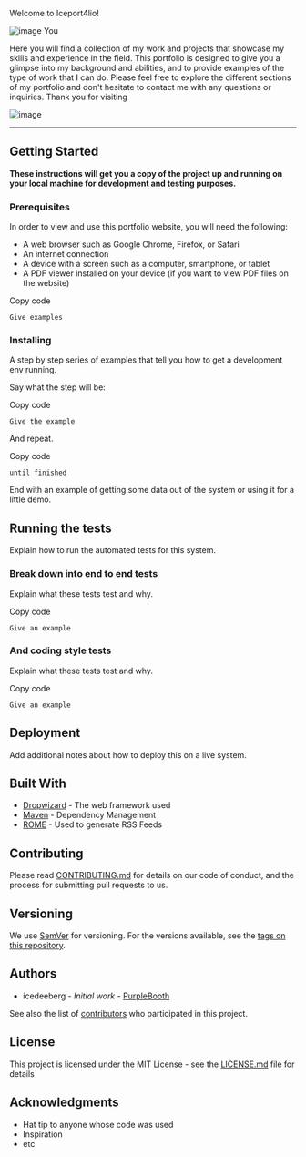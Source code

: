 






<!--=========================================================== =========================================================== ==================================================================================================================================================================================================================================================================================================================================================--->

Welcome to Iceport4lio! 

![image](https://res.craft.do/user/full/4abb632f-2b5e-e78d-3c7f-ebd3ea56d0a6/doc/4202149B-AE2A-48AE-8827-1842FA72581D/CFCCC467-A199-4109-8AD4-83BBCD3BD8CC_2/LYNTGgVEAd31Qp9gGb9eWbftZoIu6TIMxRugdQw4bLIz/Iceberg%20-ryb-neutrals.png)
You 

Here you will find a collection of my work and projects that showcase my skills and experience in the field. This portfolio is designed to give you a glimpse into my background and abilities, and to provide examples of the type of work that I can do. Please feel free to explore the different sections of my portfolio and don't hesitate to contact me with any questions or inquiries. Thank you for visiting

 ![image](https://docs.craft.do/editor/d/4abb632f-2b5e-e78d-3c7f-ebd3ea56d0a6/4202149B-AE2A-48AE-8827-1842FA72581D)

----

## Getting Started


**These instructions will get you a copy of the project up and running on your local machine for development and testing purposes.**

### Prerequisites


In order to view and use this portfolio website, you will need the following:


- A web browser such as Google Chrome, Firefox, or Safari
- An internet connection
- A device with a screen such as a computer, smartphone, or tablet
- A PDF viewer installed on your device (if you want to view PDF files on the website)

Copy code

`Give examples`

### Installing


A step by step series of examples that tell you how to get a development env running.

Say what the step will be:

Copy code

`Give the example`

And repeat.

Copy code

`until finished`

End with an example of getting some data out of the system or using it for a little demo.

## Running the tests


Explain how to run the automated tests for this system.

### Break down into end to end tests


Explain what these tests test and why.

Copy code

`Give an example`

### And coding style tests


Explain what these tests test and why.

Copy code

`Give an example`

## Deployment


Add additional notes about how to deploy this on a live system.

## Built With

- [Dropwizard](http://www.dropwizard.io/1.0.2/docs/) - The web framework used
- [Maven](https://maven.apache.org/) - Dependency Management
- [ROME](https://rometools.github.io/rome/) - Used to generate RSS Feeds

## Contributing


Please read [CONTRIBUTING.md](https://gist.github.com/PurpleBooth/b24679402957c63ec426) for details on our code of conduct, and the process for submitting pull requests to us.

## Versioning


We use [SemVer](http://semver.org/) for versioning. For the versions available, see the [tags on this repository](https://github.com/your/project/tags).

## Authors

- icedeeberg - *Initial work* - [PurpleBooth](https://github.com/PurpleBooth)

See also the list of [contributors](https://github.com/your/project/contributors) who participated in this project.

## License


This project is licensed under the MIT License - see the [LICENSE.md](https://chat.openai.com/LICENSE.md) file for details

## Acknowledgments

- Hat tip to anyone whose code was used
- Inspiration
- etc
